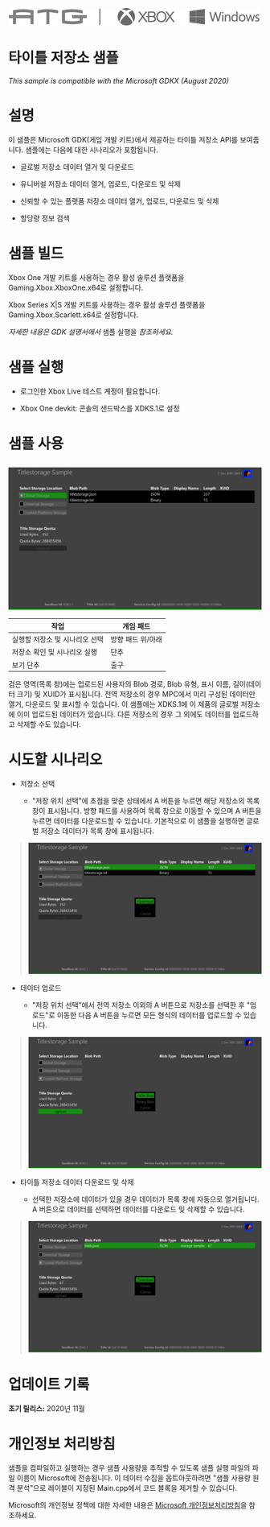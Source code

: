   ![](./media/image1.png)

#   타이틀 저장소 샘플

*This sample is compatible with the Microsoft GDKX (August 2020)*

# 설명

이 샘플은 Microsoft GDK(게임 개발 키트)에서 제공하는 타이틀 저장소 API를
보여줍니다. 샘플에는 다음에 대한 시나리오가 포함됩니다.

-   글로벌 저장소 데이터 열거 및 다운로드

-   유니버설 저장소 데이터 열거, 업로드, 다운로드 및 삭제

-   신뢰할 수 있는 플랫폼 저장소 데이터 열거, 업로드, 다운로드 및 삭제

-   할당량 정보 검색

# 샘플 빌드

Xbox One 개발 키트를 사용하는 경우 활성 솔루션 플랫폼을
Gaming.Xbox.XboxOne.x64로 설정합니다.

Xbox Series X|S 개발 키트를 사용하는 경우 활성 솔루션 플랫폼을
Gaming.Xbox.Scarlett.x64로 설정합니다.

*자세한 내용은 GDK 설명서에서* 샘플 실행을 *참조하세요.*

# 샘플 실행

-   로그인한 Xbox Live 테스트 계정이 필요합니다.

-   Xbox One devkit: 콘솔의 샌드박스를 XDKS.1로 설정

# 샘플 사용

## 

![](./media/image3.png)

| 작업                                   |  게임 패드                   |
|----------------------------------------|-----------------------------|
| 실행할 저장소 및 시나리오 선택         |  방향 패드 위/아래           |
| 저장소 확인 및 시나리오 실행           |  단추                        |
| 보기 단추                              |  출구                        |

검은 영역(목록 창)에는 업로드된 사용자의 Blob 경로, Blob 유형, 표시
이름, 길이(데이터 크기) 및 XUID가 표시됩니다. 전역 저장소의 경우 MPC에서
미리 구성된 데이터만 열거, 다운로드 및 표시할 수 있습니다. 이 샘플에는
XDKS.1에 이 제품의 글로벌 저장소에 이미 업로드된 데이터가 있습니다. 다른
저장소의 경우 그 외에도 데이터를 업로드하고 삭제할 수도 있습니다.

# 시도할 시나리오

-   저장소 선택

    -   \"저장 위치 선택\"에 초점을 맞춘 상태에서 A 버튼을 누르면 해당
        저장소의 목록 창이 표시됩니다. 방향 패드를 사용하여 목록 창으로
        이동할 수 있으며 A 버튼을 누르면 데이터를 다운로드할 수
        있습니다. 기본적으로 이 샘플을 실행하면 글로벌 저장소 데이터가
        목록 창에 표시됩니다.

> ![](./media/image4.png)

-   데이터 업로드

    -   \"저장 위치 선택\"에서 전역 저장소 이외의 A 버튼으로 저장소를
        선택한 후 \"업로드\"로 이동한 다음 A 버튼을 누르면 모든 형식의
        데이터를 업로드할 수 있습니다.

> ![](./media/image5.png)

-   타이틀 저장소 데이터 다운로드 및 삭제

    -   선택한 저장소에 데이터가 있을 경우 데이터가 목록 창에 자동으로
        열거됩니다. A 버튼으로 데이터를 선택하면 데이터를 다운로드 및
        삭제할 수 있습니다.

> ![](./media/image6.png)

# 업데이트 기록

**초기 릴리스:** 2020년 11월

# 개인정보 처리방침

샘플을 컴파일하고 실행하는 경우 샘플 사용량을 추적할 수 있도록 샘플 실행
파일의 파일 이름이 Microsoft에 전송됩니다. 이 데이터 수집을
옵트아웃하려면 \"샘플 사용량 원격 분석\"으로 레이블이 지정된
Main.cpp에서 코드 블록을 제거할 수 있습니다.

Microsoft의 개인정보 정책에 대한 자세한 내용은 [Microsoft
개인정보처리방침](https://privacy.microsoft.com/en-us/privacystatement/)을
참조하세요.
